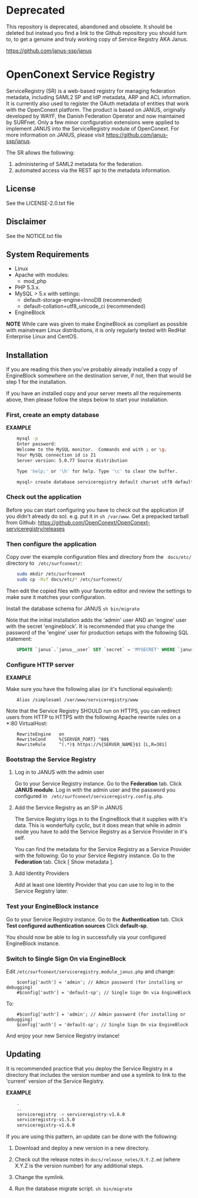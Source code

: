 # Deprecated

This repository is deprecated, abandoned and obsolete. It should be deleted but instead you find a link to the Github repository you should turn to, to get a genuine and truly working copy of Service Registry AKA Janus.

https://github.com/janus-ssp/janus

# OpenConext Service Registry #

ServiceRegistry (SR) is a web-based registry for managing federation metadata, including
SAML2 SP and IdP metadata, ARP and ACL information.  It is currently also used to register
the OAuth metadata of entities that work with the OpenConext platform.  The product is
based on JANUS, originally developed by WAYF, the Danish Federation Operator and now
maintained by SURFnet.  Only a few minor configuration extensions were applied to implement
JANUS into the ServiceRegistry module of OpenConext.  For more information on JANUS, please
visit https://github.com/janus-ssp/janus.

The SR allows the following:
1. administering of SAML2 metadata for the federation.
2. automated access via the REST api to the metadata information.

## License

See the LICENSE-2.0.txt file

## Disclaimer

See the NOTICE.txt file

## System Requirements ##
* Linux
* Apache with modules:
    - mod_php
* PHP 5.3.x.
* MySQL > 5.x with settings:
    - default-storage-engine=InnoDB (recommended)
    - default-collation=utf8_unicode_ci (recommended)
* EngineBlock

**NOTE**
While care was given to make EngineBlock as compliant as possible with mainstream Linux distributions,
it is only regularly tested with RedHat Enterprise Linux and CentOS.

## Installation ##

If you are reading this then you've probably already installed a copy of EngineBlock somewhere on the destination server,
if not, then that would be step 1 for the installation.

If you have an installed copy and your server meets all the requirements above, then please follow the steps below
to start your installation.


### First, create an empty database ###

**EXAMPLE**
```sh
    mysql -p
    Enter password:
    Welcome to the MySQL monitor.  Commands end with ; or \g.
    Your MySQL connection id is 21
    Server version: 5.0.77 Source distribution

    Type 'help;' or '\h' for help. Type '\c' to clear the buffer.

    mysql> create database serviceregistry default charset utf8 default collate utf8_unicode_ci;
```
### Check out the application ###

Before you can start configuring you have to check out the application (if you didn't already do so). e.g. put it
in ``sh /var/www``. Get a prepacked tarball from Github: https://github.com/OpenConext/OpenConext-serviceregistry/releases

### Then configure the application ###

Copy over the example configuration files and directory from the `` docs/etc/`` directory to `` /etc/surfconext/``:
```sh
    sudo mkdir /etc/surfconext
    sudo cp -Rvf docs/etc/* /etc/surfconext/
```
Then edit the copied files with your favorite editor and review the settings to make sure it matches your configuration.

Install the database schema for JANUS
``sh bin/migrate``

Note that the initial installation adds the 'admin' user AND an 'engine' user with the secret 'engineblock'.
It is recommended that you change the password of the 'engine' user for production setups with the following SQL statement:
```sql
    UPDATE `janus`.`janus__user` SET `secret` = 'MYSECRET' WHERE `janus__user`.`userid` ='engine';
```

### Configure HTTP server ###

**EXAMPLE**

Make sure you have the following alias (or it's functional equivalent):
```
    Alias /simplesaml /var/www/serviceregistry/www
```
Note that the Service Registry SHOULD run on HTTPS, you can redirect users from HTTP to HTTPS
with the following Apache rewrite rules on a *:80 VirtualHost:
```
    RewriteEngine   on
    RewriteCond     %{SERVER_PORT} ^80$
    RewriteRule     ^(.*)$ https://%{SERVER_NAME}$1 [L,R=301]
```

### Bootstrap the Service Registry ###

1. Log in to JANUS with the admin user

    Go to your Service Registry instance.
    Go to the **Federation** tab.
    Click **JANUS module**.
    Log in with the admin user and the password you configured in `` /etc/surfconext/serviceregistry.config.php``.

2. Add the Service Registry as an SP in JANUS

    The Service Registry logs in to the EngineBlock that it supplies with it's data.
    This is wonderfully cyclic, but it does mean that while in admin mode you have to add the Service Registry
    as a Service Provider in it's self.

    You can find the metadata for the Service Registry as a Service Provider with the following:
    Go to your Service Registry instance.
    Go to the **Federation** tab.
    Click \[ Show metadata \].

3. Add Identity Providers

    Add at least one Identity Provider that you can use to log in to the Service Registry later.


### Test your EngineBlock instance ###

Go to your Service Registry instance.
Go to the **Authentication** tab.
Click **Test configured authentication sources**
Click **default-sp**.

You should now be able to log in successfully via your configured EngineBlock instance.


### Switch to Single Sign On via EngineBlock ###

Edit ``/etc/surfconext/serviceregistry.module_janus.php`` and change:
```
    $config['auth'] = 'admin'; // Admin password (for installing or debugging)
    #$config['auth'] = 'default-sp'; // Single Sign On via EngineBlock
```

To:
```
    #$config['auth'] = 'admin'; // Admin password (for installing or debugging)
    $config['auth'] = 'default-sp'; // Single Sign On via EngineBlock
```

And enjoy your new Service Registry instance!


## Updating ##

It is recommended practice that you deploy the Service Registry in a directory that includes
the version number and use a symlink to link to the 'current' version of the Service Registry.

**EXAMPLE**
```sh
    .
    ..
    serviceregistry -> serviceregistry-v1.6.0
    serviceregistry-v1.5.0
    serviceregistry-v1.6.0
```

If you are using this pattern, an update can be done with the following:

1. Download and deploy a new version in a new directory.

2. Check out the release notes in ``docs/release_notes/X.Y.Z.md`` (where X.Y.Z is the version number) for any
   additional steps.

4. Change the symlink.

5. Run the database migrate script.
``sh bin/migrate``
